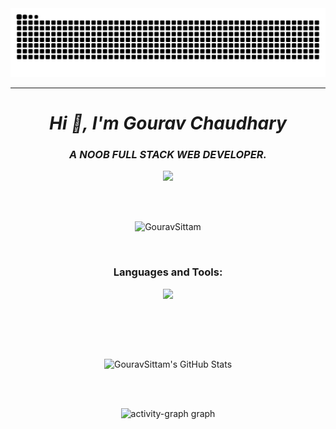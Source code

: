 <!-- Snake Eating Contribution Stat -->
<div>
<img src="https://raw.githubusercontent.com/GouravSittam/GouravSittam/output/snake.svg" alt="Snake animation" />
</div><hr>
<h1 align="center"><i>Hi 👋, I'm Gourav Chaudhary</i></h1>
<h3 align="center"><i>A NOOB FULL STACK WEB DEVELOPER.</i></h3>
<p align="center"><a href="https://discord.com/users/1211708654982799422"><img src="https://lanyard.cnrad.dev/api/1211708654982799422?idleMessage=Nowadays%2C%20I%E2%80%99m%20taking%20an%20overdose%20of%20JavaScript%F0%9F%A4%AA%F0%9F%98%B5&theme=&borderRadius=&bg=000000" /></a></p>
<br>
<br>

<!-- Views -->
<p align="center"> <img src="https://komarev.com/ghpvc/?username=GouravSittam&label=Profile%20views&color=0e75b6&style=flat" alt="GouravSittam" /> </p>
<br>



<h3 align="center">Languages and Tools:</h3>
<p align="center"> 
<img src="https://skillicons.dev/icons?i=aws,java,cloudflare,css,discord,docker,express,fastapi,figma,firebase,flask,git,github,html,ai,js,linux,mongodb,netlify,nextjs,nodejs,postgres,postman,powershell,py,react,regex,mysql,stackoverflow,supabase,svg,tailwind,twitter,ts,v,vercel,vite,instagram,vscode,bootstrap,pycharm,maven,npm,astro&perline=8&theme=dark" />
</p>
<br>

<!-- GitHub Stats Card -->
<br><br>
<div align="center">
    <img src="https://github-readme-stats.vercel.app/api?username=GouravSittam&show_icons=true&count_private=true&theme=radical&hide_border=true&include_all_commits=true" alt="GouravSittam's GitHub Stats" />
</div>


<!-- <p align="center"> <img align="center" src="https://github-readme-stats-sync.vercel.app/api?username=GouravSittam&count_private=true&show_icons=true&theme=radical&border_radius=10" alt="GouravSittam" /></p> -->
 <!--<p align="center"> <img align="center" src="https://github-readme-streak-stats.herokuapp.com?user=GouravSittam&theme=dracula&hide_border=true" alt="GouravSittam" /></p> -->


<!-- contribution Stats -->
<br><br>
<div style="text-align: center;">
        <img src="https://github-readme-activity-graph.vercel.app/graph?username=GouravSittam&radius=16&theme=redical&area=true&order=5" height="300" alt="activity-graph graph" />
    </div>
<!--   <img src="https://github-readme-activity-graph.vercel.app/graph?username=GouravSittam&radius=16&theme=redical&area=true&order=5" height="300"  alt="activity-graph graph"  /> -->

